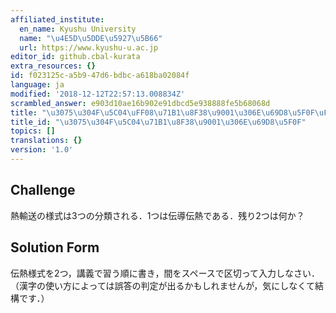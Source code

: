 ```yaml
---
affiliated_institute:
  en_name: Kyushu University
  name: "\u4E5D\u5DDE\u5927\u5B66"
  url: https://www.kyushu-u.ac.jp
editor_id: github.cbal-kurata
extra_resources: {}
id: f023125c-a5b9-47d6-bdbc-a618ba02084f
language: ja
modified: '2018-12-12T22:57:13.008834Z'
scrambled_answer: e903d10ae16b902e91dbcd5e938888fe5b68068d
title: "\u3075\u304F\u5C04\uFF08\u71B1\u8F38\u9001\u306E\u69D8\u5F0F\uFF09"
title_id: "\u3075\u304F\u5C04\u71B1\u8F38\u9001\u306E\u69D8\u5F0F"
topics: []
translations: {}
version: '1.0'
---
```


## Challenge
熱輸送の様式は3つの分類される．1つは伝導伝熱である．残り2つは何か？





## Solution Form
伝熱様式を2つ，講義で習う順に書き，間をスペースで区切って入力しなさい．（漢字の使い方によっては誤答の判定が出るかもしれませんが，気にしなくて結構です．）



